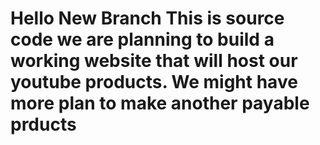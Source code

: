 # Hello New Branch This is source code we are planning to build a working website that will host our youtube products. We might have more plan to make another payable prducts
